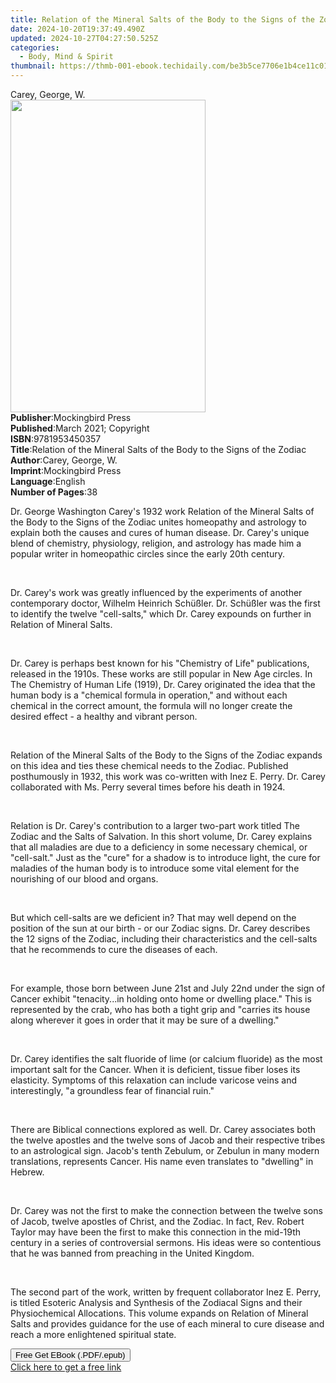 ```yaml
---
title: Relation of the Mineral Salts of the Body to the Signs of the Zodiac | Free Book
date: 2024-10-20T19:37:49.490Z
updated: 2024-10-27T04:27:50.525Z
categories:
  - Body, Mind & Spirit
thumbnail: https://thmb-001-ebook.techidaily.com/be3b5ce7706e1b4ce11c01b3bc9073a4cb75767130778212fe0e755110c9d275.jpg
---
```

<main id="book-container">
  <div class="flex flex-col">
    <div class="book-brief flex-1 py-6 px-4 sm:p-6 md:py-10 md:px-8">
      <!-- brief-->
      <div class="book-brief-main">Carey, George, W.</div>
    </div>
    <div
      class="book-meta-info flex-1 grid gap-4 col-start-1 col-end-3 row-start-1 sm:mb-6 sm:grid-cols-4 lg:gap-6 lg:col-start-2 lg:row-end-6 lg:row-span-6 lg:mb-0"
    >
      <div
        class="book-meta-info-left place-content-center mt-4 p-4 text-sm leading-6 col-start-2 col-span-2 dark:text-slate-400"
      >
        <img
          class="w-full h-500 object-cover rounded-lg sm:h-255 sm:col-span-2 lg:col-span-full"
          src="https://img-001-ebook.techidaily.com/0f68f0f8a01a81c146a0c3ad56f53fc89de6fe28306c06c8b941ca33feaaa14b.jpg"
          alt=""
          width="312"
          height="500"
        />
      </div>
      <div
        class="book-meta-info-right mt-2 col-start-1 row-start-2 col-span-3 self-center"
      >
        <!-- meta data  -->
        <div class="flex flex-col px-4 md:px-8">
          <div class="flex-1">
            <strong>Publisher</strong>:<span class="px-2"
              >Mockingbird Press</span
            >
          </div>
          <div class="flex-1">
            <strong>Published</strong>:<span class="px-2"
              >March 2021; Copyright</span
            >
          </div>
          <div class="flex-1">
            <strong>ISBN</strong>:<span class="px-2">9781953450357</span>
          </div>
          <div class="flex-1">
            <strong>Title</strong>:<span class="px-2"
              >Relation of the Mineral Salts of the Body to the Signs of the
              Zodiac</span
            >
          </div>
          <div class="flex-1">
            <strong>Author</strong>:<span class="px-2">Carey, George, W.</span>
          </div>
          <div class="flex-1">
            <strong>Imprint</strong>:<span class="px-2">Mockingbird Press</span>
          </div>
          <div class="flex-1">
            <strong>Language</strong>:<span class="px-2">English</span>
          </div>
          <div class="flex-1">
            <strong>Number of Pages</strong>:<span class="px-2">38</span>
          </div>
        </div>
      </div>
    </div>
    <div class="book-description flex-1 py-6 px-4 sm:p-6 md:py-10 md:px-8">
      <div class="book-description-main">
        <div accordion-content="" id="description">
          <p>
            Dr. George Washington Carey's 1932 work Relation of the Mineral
            Salts of the Body to the Signs of the Zodiac unites homeopathy and
            astrology to explain both the causes and cures of human disease. Dr.
            Carey's unique blend of chemistry, physiology, religion, and
            astrology has made him a popular writer in homeopathic circles since
            the early 20th century.
          </p>
          <p>&nbsp;</p>
          <p>
            Dr. Carey's work was greatly influenced by the experiments of
            another contemporary doctor, Wilhelm Heinrich Schüßler. Dr. Schüßler
            was the first to identify the twelve "cell-salts," which Dr. Carey
            expounds on further in Relation of Mineral Salts.
          </p>
          <p>&nbsp;</p>
          <p>
            Dr. Carey is perhaps best known for his "Chemistry of Life"
            publications, released in the 1910s. These works are still popular
            in New Age circles. In The Chemistry of Human Life (1919), Dr. Carey
            originated the idea that the human body is a "chemical formula in
            operation," and without each chemical in the correct amount, the
            formula will no longer create the desired effect - a healthy and
            vibrant person.
          </p>
          <p>&nbsp;</p>
          <p>
            Relation of the Mineral Salts of the Body to the Signs of the Zodiac
            expands on this idea and ties these chemical needs to the Zodiac.
            Published posthumously in 1932, this work was co-written with Inez
            E. Perry. Dr. Carey collaborated with Ms. Perry several times before
            his death in 1924.
          </p>
          <p>&nbsp;</p>
          <p>
            Relation is Dr. Carey's contribution to a larger two-part work
            titled The Zodiac and the Salts of Salvation. In this short volume,
            Dr. Carey explains that all maladies are due to a deficiency in some
            necessary chemical, or "cell-salt." Just as the "cure" for a shadow
            is to introduce light, the cure for maladies of the human body is to
            introduce some vital element for the nourishing of our blood and
            organs.
          </p>
          <p>&nbsp;</p>
          <p>
            But which cell-salts are we deficient in? That may well depend on
            the position of the sun at our birth - or our Zodiac signs. Dr.
            Carey describes the 12 signs of the Zodiac, including their
            characteristics and the cell-salts that he recommends to cure the
            diseases of each.
          </p>
          <p>&nbsp;</p>
          <p>
            For example, those born between June 21st and July 22nd under the
            sign of Cancer exhibit "tenacity...in holding onto home or dwelling
            place." This is represented by the crab, who has both a tight grip
            and "carries its house along wherever it goes in order that it may
            be sure of a dwelling."
          </p>
          <p>&nbsp;</p>
          <p>
            Dr. Carey identifies the salt fluoride of lime (or calcium fluoride)
            as the most important salt for the Cancer. When it is deficient,
            tissue fiber loses its elasticity. Symptoms of this relaxation can
            include varicose veins and interestingly, "a groundless fear of
            financial ruin."
          </p>
          <p>&nbsp;</p>
          <p>
            There are Biblical connections explored as well. Dr. Carey
            associates both the twelve apostles and the twelve sons of Jacob and
            their respective tribes to an astrological sign. Jacob's tenth
            Zebulum, or Zebulun in many modern translations, represents Cancer.
            His name even translates to "dwelling" in Hebrew.
          </p>
          <p>&nbsp;</p>
          <p>
            Dr. Carey was not the first to make the connection between the
            twelve sons of Jacob, twelve apostles of Christ, and the Zodiac. In
            fact, Rev. Robert Taylor may have been the first to make this
            connection in the mid-19th century in a series of controversial
            sermons. His ideas were so contentious that he was banned from
            preaching in the United Kingdom.
          </p>
          <p>&nbsp;</p>
          <p>
            The second part of the work, written by frequent collaborator Inez
            E. Perry, is titled Esoteric Analysis and Synthesis of the Zodiacal
            Signs and their Physiochemical Allocations. This volume expands on
            Relation of Mineral Salts and provides guidance for the use of each
            mineral to cure disease and reach a more enlightened spiritual
            state.
          </p>
        </div>
        <div class="accordion-fader"></div>
      </div>
    </div>
    <div class="book-excerpts flex-1 py-6 px-4 sm:p-6 md:py-10 md:px-8"></div>
    <div
      class="book-about-author flex-1 py-6 px-4 sm:p-6 md:py-10 md:px-8"
    ></div>
    <div class="book-free-get flex-1 py-6 px-4 sm:p-6 md:py-10 md:px-8">
      <button
        id="btn-free-get"
        class="bg-blue-500 hover:bg-blue-700 text-white font-bold py-2 px-4 rounded"
      >
        Free Get EBook (.PDF/.epub)
      </button>
      <div id="countdown-display" class="px-2 text-lg mt-2"></div>
      <a
        id="free-link"
        class="hidden bg-blue-500 hover:bg-blue-700 text-white font-bold py-2 px-4 rounded"
        href="https://www.ebooks.com/en-us/book/210798986/relation-of-the-mineral-salts-of-the-body-to-the-signs-of-the-zodiac/carey-george-w/"
        target="_blank"
        >Click here to get a free link</a
      >
    </div>
    <script>
      let countdownTime = 0;
      let countdownInterval = null;
      document
        .getElementById('btn-free-get')
        .addEventListener('click', startCountdown);
      function startCountdown() {
        countdownTime = new Date().getTime() + 60000 * 3;
        countdownInterval = setInterval(updateCountdown, 1000);
        document.getElementById('btn-free-get').disabled = true;
        document
          .getElementById('btn-free-get')
          .classList.add('bg-gray-500', 'cursor-not-allowed');
      }
      function updateCountdown() {
        let currentTime = new Date().getTime();
        let timeLeft = countdownTime - currentTime;
        let secondsLeft = Math.floor(timeLeft / 1000);
        document.getElementById('countdown-display').innerHTML =
          `Remaining time: ${secondsLeft} seconds.`;
        if (secondsLeft <= 0) {
          clearInterval(countdownInterval);
          document.getElementById('btn-free-get').classList.add('hidden');
          document.getElementById('free-link').classList.remove('hidden');
          document.getElementById('countdown-display').innerHTML = '';
        }
      }
    </script>
  </div>
</main>

<ins class="adsbygoogle"
      style="display:block"
      data-ad-client="ca-pub-7571918770474297"
      data-ad-slot="8358498916"
      data-ad-format="auto"
      data-full-width-responsive="true"></ins>
    